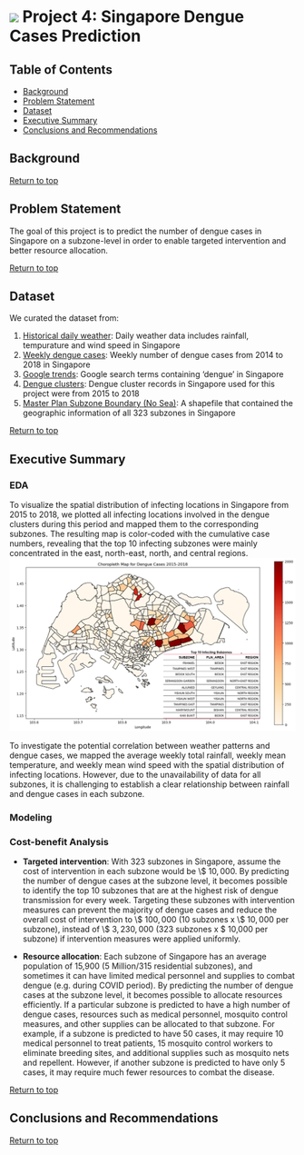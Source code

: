 # ![](https://ga-dash.s3.amazonaws.com/production/assets/logo-9f88ae6c9c3871690e33280fcf557f33.png) Project 4: Singapore Dengue Cases Prediction

## Table of Contents
- [Background](#Background)  
- [Problem Statement](#Problem-Statement) 
- [Dataset](#Dataset)
- [Executive Summary](#Executive-Summary)
- [Conclusions and Recommendations](#Conclusions-and-Recommendations)  

## Background


[Return to top](#Table-of-Contents)  

## Problem Statement
The goal of this project is to predict the number of dengue cases in Singapore on a subzone-level in order to enable targeted intervention and better resource allocation. 

[Return to top](#Table-of-Contents)  

## Dataset
We curated the dataset from:
1. [Historical daily weather](http://www.weather.gov.sg/climate-historical-daily/): Daily weather data includes rainfall, tempurature and wind speed in Singapore
2. [Weekly dengue cases](https://data.gov.sg/dataset/weekly-number-of-dengue-and-dengue-haemorrhagic-fever-cases): Weekly number of dengue cases from 2014 to 2018 in Singapore
3. [Google trends](https://trends.google.com/trends/explore?date=today%205-y&geo=SG&q=%2Fm%2F09wsg): Google search terms containing ‘dengue’ in Singapore
4. [Dengue clusters](http://outbreak.sgcharts.com/data): Dengue cluster records in Singapore used for this project were from 2015 to 2018
5. [Master Plan Subzone Boundary (No Sea)](https://data.gov.sg/dataset/master-plan-2014-subzone-boundary-no-sea?resource_id=c30bfcc0-7e23-4959-b4d9-c5da5e00af54): A shapefile that contained the geographic information of all 323 subzones in Singapore

[Return to top](#Table-of-Contents)

## Executive Summary

### EDA

To visualize the spatial distribution of infecting locations in Singapore from 2015 to 2018, we plotted all infecting locations involved in the dengue clusters during this period and mapped them to the corresponding subzones. The resulting map is color-coded with the cumulative case numbers, revealing that the top 10 infecting subzones were mainly concentrated in the east, north-east, north, and central regions.
<img src="images/EDA_spatial distribution.png" width="1000"/>

To investigate the potential correlation between weather patterns and dengue cases, we mapped the average weekly total rainfall, weekly mean temperature, and weekly mean wind speed with the spatial distribution of infecting locations. However, due to the unavailability of data for all subzones, it is challenging to establish a clear relationship between rainfall and dengue cases in each subzone.

### Modeling


### Cost-benefit Analysis
- **Targeted intervention**: With 323 subzones in Singapore, assume the cost of intervention in each subzone would be \\$ $10,000$. By predicting the number of dengue cases at the subzone level, it becomes possible to identify the top 10 subzones that are at the highest risk of dengue transmission for every week. Targeting these subzones with intervention measures can prevent the majority of dengue cases and reduce the overall cost of intervention to \\$ $100,000$ (10 subzones x \\$ $10,000$ per subzone), instead of \\$ $3,230,000$ (323 subzones x $ 10,000 per subzone) if intervention measures were applied uniformly.

- **Resource allocation**: Each subzone of Singapore has an average population of 15,900 (5 Million/315 residential subzones), and sometimes it can have limited medical personnel and supplies to combat dengue (e.g. during COVID period). By predicting the number of dengue cases at the subzone level, it becomes possible to allocate resources efficiently. If a particular subzone is predicted to have a high number of dengue cases, resources such as medical personnel, mosquito control measures, and other supplies can be allocated to that subzone. For example, if a subzone is predicted to have 50 cases, it may require 10 medical personnel to treat patients, 15 mosquito control workers to eliminate breeding sites, and additional supplies such as mosquito nets and repellent. However, if another subzone is predicted to have only 5 cases, it may require much fewer resources to combat the disease.
    
[Return to top](#Table-of-Contents)

## Conclusions and Recommendations  




[Return to top](#Table-of-Contents)  

